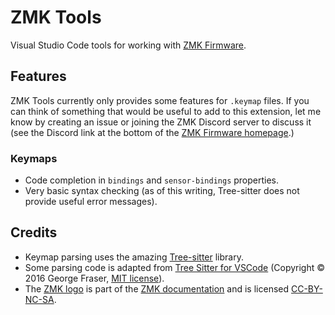 # ZMK Tools

Visual Studio Code tools for working with [ZMK Firmware](https://zmkfirmware.dev/).

## Features

ZMK Tools currently only provides some features for `.keymap` files. If you can
think of something that would be useful to add to this extension, let me know
by creating an issue or joining the ZMK Discord server to discuss it (see the
Discord link at the bottom of the [ZMK Firmware homepage](https://zmkfirmware.dev/).)

### Keymaps

-   Code completion in `bindings` and `sensor-bindings` properties.
-   Very basic syntax checking (as of this writing, Tree-sitter does not provide useful error messages).

## Credits

-   Keymap parsing uses the amazing [Tree-sitter](https://tree-sitter.github.io/tree-sitter/) library.
-   Some parsing code is adapted from [Tree Sitter for VSCode](https://github.com/georgewfraser/vscode-tree-sitter)
    (Copyright &copy; 2016 George Fraser, [MIT license](https://github.com/georgewfraser/vscode-tree-sitter/blob/master/LICENSE.md)).
-   The [ZMK logo](https://github.com/zmkfirmware/zmk/blob/main/docs/static/img/zmk_logo.svg)
    is part of the [ZMK documentation](https://github.com/zmkfirmware/zmk/tree/main/docs)
    and is licensed [CC-BY-NC-SA](http://creativecommons.org/licenses/by-nc-sa/4.0/).
